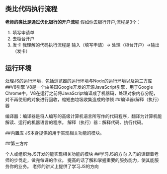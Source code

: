 #
## 类比代码执行流程
**老师的类比是通过优化银行的开户流程**
假如你去银行开户,流程是3个：
1. 填写申请单
2. 去柜台开户
3. 发卡
我理解的代码执行流程是 输入（填写申请）→ 处理（柜台开户）→输出（发卡）
## 运行环境
处理JS的运行环境，包括浏览器的运行环境与Node的运行环境以及第三方库
##V8引擎
V8是一个由美国Google开发的开源JavaScript引擎，用于Google Chrome中。V8在运行之前将JavaScript编译成了机器码，处理对象内存分配，对不再使用的对象进行回收，缩短由垃圾收集造成的停顿
##编译器/解释（执行）器

编译器：编译器是将人编写的高级计算机语言所写作的代码程序，翻译为计算机能解读、运行的机器语言的程序。
解释（执行）器：解释代码、执行代码。

##内置库
JS本身提供的用于实现相关功能的模块。

##第三方库

个人或组织为JS开发的能实现相关功能的模块
##学习JS的方向
入门的话跟着老师的步伐走，做完每课的作业。
提高的话了解和掌握重要的服务能力，使其能服务你的业务。
老师的讲义上提供了学习JS的方向
